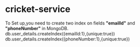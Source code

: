 # cricket-service

To Set up,you need to create two index on fields <b>"emailId"</b> and <b>"phoneNumber"</b> in MongoDB.</br>
db.user_details.createIndex({emailId:1},{unique:true})</br>
db.user_details.createIndex({phoneNumber:1},{unique:true})
